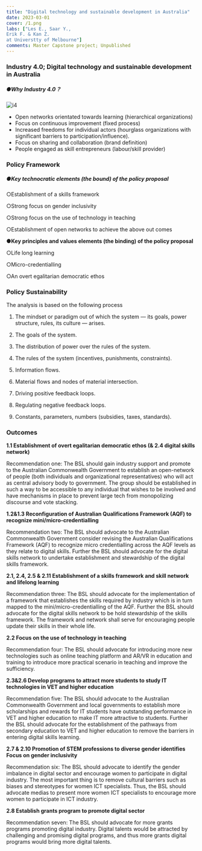 ```yaml
---
title: "Digital technology and sustainable development in Australia"
date: 2023-03-01
cover: /1.png
labs: ["Les E., Saar Y.,
Erik F. & Kan Z.
at Universtty of Melbourne"]
comments: Master Capstone project; Unpublished
---
```


###  Industry 4.0; Digital technology and sustainable development in Australia 
##### **●Why Industry 4.0？**
![i4](https://cdn.discordapp.com/attachments/1068593243815677983/1080380397105446912/I4.0.png)


- Open networks orientated towards learning (hierarchical organizations)
- Focus on continuous improvement (fixed process)
- Increased freedoms for individual actors (hourglass organizations with significant barriers to participation/influence).
- Focus on sharing and collaboration (brand definition)
- People engaged as skill entrepreneurs (labour/skill provider) 

 

###  Policy Framework 

##### **●Key technocratic elements (the bound) of the policy proposal**

○Establishment of a skills framework

○Strong focus on gender inclusivity

○Strong focus on the use of technology in teaching

○Establishment of open networks to achieve the above out comes



**●Key principles and values elements (the binding) of the policy proposal**

○Life long learning

○Micro-credentialling

○An overt egalitarian democratic ethos
### Policy Sustainability
The analysis is based on the following process

1. The mindset or paradigm out of which the system — its goals, power structure, rules, its culture — arises.

2. The goals of the system.

3. The distribution of power over the rules of the system.

4. The rules of the system (incentives, punishments, constraints).

5. Information flows.

6. Material flows and nodes of material intersection.

7. Driving positive feedback loops.

8. Regulating negative feedback loops.

9. Constants, parameters, numbers (subsidies, taxes, standards).

###  	Outcomes


**1.1 Establishment of overt egalitarian democratic ethos (& 2.4 digital skills network)**

Recommendation one: The BSL should gain industry support and promote to the Australian Commonwealth Government to establish an open-network of people (both individuals and organizational representatives) who will act as central advisory body to government. The group should be established in such a way to be accessible to any individual that wishes to be involved and have mechanisms in place to prevent large tech from monopolizing discourse and vote stacking.

**1.2&1.3 Reconfiguration of Australian Qualifications Framework (AQF) to recognize mini/micro-credentialling**

Recommendation two: The BSL should advocate to the Australian Commonwealth Government consider revising the Australian Qualifications Framework (AQF) to recognize micro credentialling across the AQF levels as they relate to digital skills. Further the BSL should advocate for the digital skills network to undertake establishment and stewardship of the digital skills framework.

**2.1, 2.4, 2.5 & 2.11 Establishment of a skills framework and skill network and lifelong learning**

Recommendation three: The BSL should advocate for the implementation of a framework that establishes the skills required by industry which is in turn mapped to the mini/micro-credentialling of the AQF. Further the BSL should advocate for the digital skills network to be hold stewardship of the skills framework. The framework and network shall serve for encouraging people update their skills in their whole life.

**2.2 Focus on the use of technology in teaching**

Recommendation four: The BSL should advocate for introducing more new technologies such as online teaching platform and AR/VR in education and training to introduce more practical scenario in teaching and improve the sufficiency.

**2.3&2.6 Develop programs to attract more students to study IT technologies in VET and higher education**

Recommendation five: The BSL should advocate to the Australian Commonwealth Government and local governments to establish more scholarships and rewards for IT students have outstanding performance in VET and higher education to make IT more attractive to students. Further the BSL should advocate for the establishment of the pathways from secondary education to VET and higher education to remove the barriers in entering digital skills learning.

**2.7 & 2.10 Promotion of STEM professions to diverse gender identifies Focus on gender inclusivity**

Recommendation six: The BSL should advocate to identify the gender imbalance in digital sector and encourage women to participate in digital industry. The most important thing is to remove cultural barriers such as biases and stereotypes for women ICT specialists. Thus, the BSL should advocate medias to present more women ICT specialists to encourage more women to participate in ICT industry.

**2.8 Establish grants program to promote digital sector**

Recommendation seven: The BSL should advocate for more grants programs promoting digital industry. Digital talents would be attracted by challenging and promising digital programs, and thus more grants digital programs would bring more digital talents.
